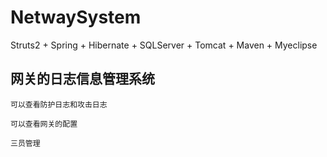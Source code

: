 # NetwaySystem
Struts2 + Spring + Hibernate + SQLServer + Tomcat + Maven + Myeclipse

## 网关的日志信息管理系统

	可以查看防护日志和攻击日志

	可以查看网关的配置

	三员管理
	
	


